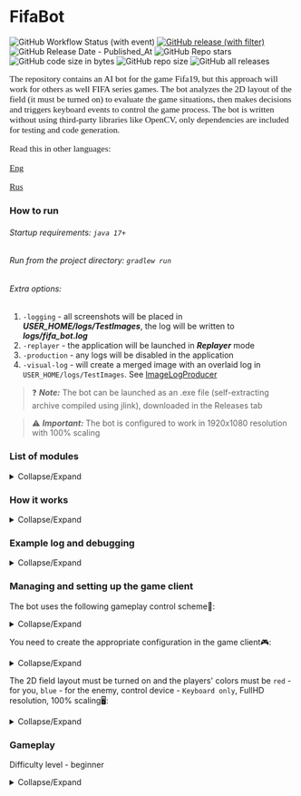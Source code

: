 # FifaBot

![GitHub Workflow Status (with event)](https://img.shields.io/github/actions/workflow/status/acdemeg/FifaBot/build_workflow.yml?logo=gradle&labelColor=292f35)
[![GitHub release (with filter)](https://img.shields.io/github/v/release/acdemeg/FifaBot?logo=github&labelColor=292f35)](https://github.com/acdemeg/FifaBot/releases)
![GitHub Release Date - Published_At](https://img.shields.io/github/release-date/acdemeg/FifaBot?color=8B8C7A&labelColor=292f35)
![GitHub Repo stars](https://img.shields.io/github/stars/acdemeg/FifaBot?color=FFA500&labelColor=292f35)
![GitHub code size in bytes](https://img.shields.io/github/languages/code-size/acdemeg/FifaBot?color=DC143C&labelColor=292f35)
![GitHub repo size](https://img.shields.io/github/repo-size/acdemeg/FifaBot?color=008B8B&labelColor=292f35)
![GitHub all releases](https://img.shields.io/github/downloads/acdemeg/FifaBot/total?color=DB7093&labelColor=292f35)

<!--suppress HtmlDeprecatedAttribute -->
<span style="font-family: 'Bebas Neue',serif; font-size: 1.1em;">
The repository contains an AI bot for the game Fifa19, but this approach will work for others as well
FIFA series games. The bot analyzes the 2D layout of the field (it must be turned on) to evaluate the game
situations, then makes decisions and triggers keyboard events to control the game process.
The bot is written without using third-party libraries like OpenCV, only dependencies are included
for testing and code generation.

Read this in other languages: 

[Eng](./README.md)

[Rus](./README.ru.md)

</span>

### How to run

###### Startup requirements: `java 17+`

###### Run from the project directory: `gradlew run`

###### Extra options:

1. `-logging` - all screenshots will be placed in _**USER_HOME/logs/TestImages**_, the log will be written to _**logs/fifa_bot.log**_
2. `-replayer` - the application will be launched in **_Replayer_** mode
3. `-production` - any logs will be disabled in the application
4. `-visual-log` - will create a merged image with an overlaid log in `USER_HOME/logs/TestImages`. See [ImageLogProducer](src/main/java/org/bot/debug/ImageLogProducer.java)

>:question: **_Note:_** The bot can be launched as an .exe file (self-extracting archive compiled using jlink), downloaded in the Releases tab

>:warning: **_Important:_** The bot is configured to work in 1920x1080 resolution with 100% scaling

### List of modules

<details>
  <summary>Collapse/Expand</summary>

[Main](src/main/java/org/bot/Main.java) - entry point for the application, creation and initialization of basic objects

[ImageAnalysis](src/main/java/org/bot/ImageAnalysis.java) - the class analyzes the image of the field diagram

[GeometryUtils](src/main/java/org/bot/utils/GeometryUtils.java)- class provides helper
methods for 2D geometry

[ImageUtils](src/main/java/org/bot/utils/ImageUtils.java) - the class provides helper methods for
serialization/deserialization of game state to/from `.dat` file, getting image pixel color,
methods for organizing replay analysis, etc.

[GameInfo](src/main/java/org/bot/GameInfo.java) - data class that stores information about the current game
situations - coordinates of players, ball, active player, etc.

[GameHistory](src/main/java/org/bot/GameHistory.java) - class stores previous game states
and previous decisions

[GameAction](src/main/java/org/bot/GameAction.java) - class responsible for creating a game
actions (pass, hit, move, etc.)

[DecisionMaker](src/main/java/org/bot/DecisionMaker.java) - the class is responsible for making the best decision on
based on data from [`GameInfo`](src/main/java/org/bot/GameInfo.java)

[ActionProducer](src/main/java/org/bot/ActionProducer.java) - the class is responsible for generating device events
input. Currently only keyboard is available

[ImageLogProducer](src/main/java/org/bot/debug/ImageLogProducer.java) - the class creates a `full_game.png` image
displaying a visual log of the game. This is necessary for 
debugging purposes and analysis of the "replay" from `USER_HOME/logs/TestImages`

[ColorsEnum](src/main/java/org/bot/enums/ColorsEnum.java) - listing the color ranges for which
objects are identified during image analysis

[ControlsEnum](src/main/java/org/bot/enums/ColorsEnum.java) - listing possible game actions and their groups

[GameConstantsEnum](src/main/java/org/bot/enums/GameConstantsEnum.java) - stores static information
unchangeable over time (coordinates of the center of the field, penalty area, initial delay of actions, etc.)

[GeomEnum](src/main/java/org/bot/enums/GeomEnum.java) - stores auxiliary enumerations for defining directions
</details>

### How it works
<details>
  <summary>Collapse/Expand</summary>

The main game loop starts and the bot takes a screenshot of the field as `BufferedImage`, for example⚽:

<p align="center">
    <img style="display: block; margin-left: auto; margin-right: auto; width: 60%" src="files/2027169000811800.png" alt="state_1">
</p>

The bot analyzed the screenshot and received the following information:

    playmates=[       opposites=[       activePlayer=[x=33,y=63] 
      [x=65,y=6]        [x=134,y=23]    ball=[x=36,y=64]
      [x=108,y=7]       [x=165,y=35]    isPlaymateBallPossession=true
      [x=117,y=49]      [x=165,y=61]    isShadingField=false
      [x=65,y=53]       [x=92,y=65]     isNobodyBallPossession=false
      [x=33,y=63]       [x=155,y=65]    playmateSide=LEFT_PLAYMATE_SIDE
      [x=140,y=67]      [x=214,y=73]
      [x=106,y=72]      [x=165,y=77]
      [x=82,y=94]       [x=141,y=81]
      [x=53,y=96]       [x=104,y=86]
      [x=65,y=134]      [x=165,y=103]
      [x=108,y=134]]    [x=138,y=118]]

Based on this information, a set of suitable actions was identified:

    [
      [
         controls=[MOVE_UP, MOVE_RIGHT, ATTACK_SHORT_PASS_HEADER],
         actionTargetPlayer=[x=65,y=53]
      ],
      [
         controls=[MOVE_RIGHT],
         actionTargetPlayer=[x=33,y=63]
      ], 
      [
         controls=[ATTACK_PROTECT_BALL],
         actionTargetPlayer=[x=33,y=63]
      ]
    ]

From a set of actions, the bot selects the highest priority:

    [
       controls=[MOVE_UP, MOVE_RIGHT, ATTACK_SHORT_PASS_HEADER],
       actionTargetPlayer=[x=65,y=53]
    ]

After executing the action, we get a new state⚽:

<p align="center">
    <img style="display: block; margin-left: auto; margin-right: auto; width: 60%" src="files/2027169766038500.png" alt="state_2">
</p>

The bot performed the action correctly - gave a pass to the player who was in the upper right corner from
active player in the previous screenshot, then the cycle repeats.

</details>

### Example log and debugging

<details>
  <summary>Collapse/Expand</summary>

This is what part of the log looks like with the described states📁:

<p align="center">
    <img style="display: block; margin-left: auto; margin-right: auto; width: 90%" src="files/log.png" alt="log">
</p>

For the purpose of debugging and analyzing the behavior of the bot, a class was written
[ImageLogProducer](src/main/java/org/bot/debug/ImageLogProducer.java)
allowing you to link a text log with an image of the game state.

An example of a visual log for the states described above🔎:

<p align="center">
    <img style="display: block; margin-left: auto; margin-right: auto; width: 90%" src="files/full_game.png" alt="full_game">
</p>

>:warning: **_Important:_** The `USER_HOME/logs/TestImages` folder should contain quite limited
> the number of images corresponding to a certain game interval, otherwise for
> [ImageLogProducer](src/main/java/org/bot/debug/ImageLogProducer.java) may not be enough
> RAM create too long final image

</details>

### Managing and setting up the game client

The bot uses the following gameplay control scheme🔧:

<details>
  <summary>Collapse/Expand</summary>

**_SPRINT_** - `VK_E`

**_MOVE_UP_** - `VK_UP`

**_MOVE_DOWN_** - `VK_DOWN`

**_MOVE_LEFT_** - `VK_LEFT`

**_MOVE_RIGHT_** - `VK_RIGHT`

**_MOVE_UP_PAD_** - `VK_NUMPAD8`

**_MOVE_DOWN_PAD_** - `VK_NUMPAD2`

**_MOVE_LEFT_PAD_** - `VK_NUMPAD4`

**_MOVE_RIGHT_PAD_** - `VK_NUMPAD6`

**_TACTICS_** - `VK_J`

**_MENTALITY_LEFT_** - `VK_K`

**_MENTALITY_RIGHT_** - `VK_L`

**_CUSTOM_TACTICS_** - `VK_CAPS_LOCK`

**_SWITCH_FROM_GK_** - `VK_F`

**_ATTACK_THROUGH_BALL_** - `VK_A`

**_ATTACK_LOB_PASS_CROSS_HEADER_** - `VK_S`

**_ATTACK_SHOOT_VOLLEY_HEADER_** - `VK_W`

**_ATTACK_SHORT_PASS_HEADER_** - `VK_D`

**_ATTACK_PLAYER_RUN_MODIFIER_** - `VK_SPACE`

**_ATTACK_FINESSE_SHOT_MODIFIER_** - `VK_Q`

**_ATTACK_PROTECT_BALL_** - `VK_SHIFT`

**_DEFENCE_RUSH_GK_** - `VK_A`

**_DEFENCE_SLIDING_TACKLE_** - `VK_S`

**_DEFENCE_TACKLE_PUSH_OR_PULL_** - `VK_W`

**_DEFENCE_CONTAIN_** - `VK_D`

**_DEFENCE_CHANGE_PLAYER_** - `VK_SPACE`

**_DEFENCE_TEAMMATE_CONTAIN_** - `VK_Q`

**_DEFENCE_JOCKEY_** - `VK_SHIFT`

**_CHIP_SHOT_** - `VK_SPACE + VK_W`

**_FINESSE_SHOT_** - `VK_Q + VK_W`

**_LOW_SHOT_** - `VK_SPACE + VK_Q + VK_W`

**_THREADED_THROUGH_PASS_** - `VK_Q + VK_A`

**_LOBBED_THROUGH_PASS_** - `VK_SPACE + VK_A`

**_DRIVEN_LOB_PASS_CROSS_** - `VK_Q + VK_S`

**_HIGH_LOB_CROSS_** - `VK_SPACE + VK_S`

**_LOW_CROSS_** - `VK_S + VK_S`

**_SCOOP_LOB_** - `VK_SHIFT + VK_S`

**_CANCEL_** - `VK_SHIFT + VK_E`

**_FLAIR_PASS_** - `VK_SHIFT + VK_D`

**_FLAIR_SHOOT_** - `VK_SHIFT + VK_W`

**_DRIVEN_GROUND_PASS_** - `VK_Q + VK_D`

**_RUNNING_JOCKEY_** - `VK_SHIFT + VK_E`

</details>

You need to create the appropriate configuration in the game client🎮:

<details>
  <summary>Collapse/Expand</summary>
    <p align="center">
      <img style="display: block; margin-left: auto; margin-right: auto; width: 90%" src="files/controls_eng_1.png" alt="controls_eng_1">
    </p>
    <p align="center">
      <img style="display: block; margin-left: auto; margin-right: auto; width: 90%" src="files/controls_eng_2.png" alt="controls_eng_2">
    </p>
    <p align="center">
      <img style="display: block; margin-left: auto; margin-right: auto; width: 90%" src="files/controls_eng_3.png" alt="controls_eng_3">
    </p>
</details>

The 2D field layout must be turned on and the players' colors must be `red` - for you,
`blue` - for the enemy, control device - `Keyboard only`,
FullHD resolution, 100% scaling🖥️:

<details>
  <summary>Collapse/Expand</summary>
    <p align="center">
        <img style="display: block; margin-left: auto; margin-right: auto; width: 90%" src="files/settting_eng.png" alt="settting_eng">
    </p>
</details>


### Gameplay
Difficulty level - beginner
<details>
  <summary>Collapse/Expand</summary>
  <p align="center">
    <img style="display: block; margin-left: auto; margin-right: auto; width: 60%" src="files/FifaBotGamePlay.gif" alt="Bot gameplay">
  </p>
</details>
